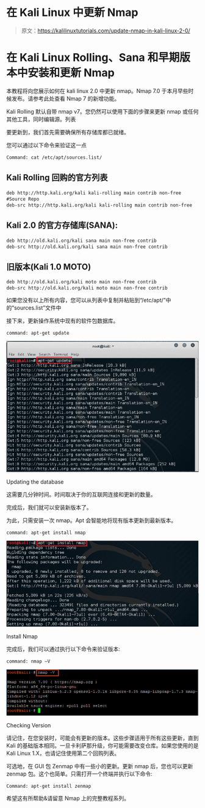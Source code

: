 # 在 Kali Linux 中更新 Nmap

> 原文：<https://kalilinuxtutorials.com/update-nmap-in-kali-linux-2-0/>

# 在 Kali Linux Rolling、Sana 和早期版本中安装和更新 Nmap

本教程将向您展示如何在 kali linux 2.0 中更新 nmap。Nmap 7.0 于本月早些时候发布。请参考此处查看 Nmap 7 的新增功能。

Kali Rolling 默认自带 nmap v7。您仍然可以使用下面的步骤来更新 nmap 或任何其他工具，同时编辑源。列表

要更新到，我们首先需要确保所有存储库都已就绪。

您可以通过以下命令来验证这一点

```
Command: cat /etc/apt/sources.list/
```

## Kali Rolling 回购的官方列表

```
deb http://http.kali.org/kali kali-rolling main contrib non-free
#Source Repo
deb-src http://http.kali.org/kali kali-rolling main contrib non-free
```

## Kali 2.0 的官方存储库(SANA):

```
deb http://old.kali.org/kali sana main non-free contrib
deb-src http://old.kali.org/kali sana main non-free contrib

```

## 旧版本(Kali 1.0 MOTO)

```
deb http://old.kali.org/kali moto main non-free contrib
deb-src http://old.kali.org/kali moto main non-free contrib
```

如果您没有以上所有内容，您可以从列表中复制并粘贴到“/etc/apt/”中的“sources.list”文件中

接下来，更新操作系统中现有的软件包数据库。

```
command: apt-get update
```

[![update nmap](img/5227280e0b271a1a0041ad1affce6c86.png)](http://kalilinuxtutorials.com/kali/update-nmap-in-kali-linux-2-0/attachment/nmap7-1/)

Updating the database

这需要几分钟时间。时间取决于你的互联网连接和更新的数量。

完成后，我们就可以安装新版本了。

为此，只需安装一次 nmap。Apt 会智能地将现有版本更新到最新版本。

```
command: apt-get install nmap
```

[![update nmap](img/2aacc5fe26cc24954d94b6cb66021de9.png)](http://kalilinuxtutorials.com/kali/update-nmap-in-kali-linux-2-0/attachment/nmap7-3/)

Install Nmap

完成后，我们可以通过执行以下命令来验证版本:

```
command: nmap –V
```

[![update nmap](img/791a8940198c2d95998825774dd08e15.png)](http://kalilinuxtutorials.com/kali/update-nmap-in-kali-linux-2-0/attachment/nmap7-4/)

Checking Version

请记住，在您安装时，可能会有更新的版本。这些步骤适用于所有这些更新，直到 Kali 的基础版本相同。一旦卡利萨那升级，你可能需要改变仓库。如果您使用的是 Kali Linux 1.X，也请记住使用第二个回购列表。

可选地，在 GUI 包 Zenmap 中有一些小的更新。更新 nmap 后，您也可以更新 zenmap 包。这个也简单。只需打开一个终端并执行以下命令:

```
Command: apt-get install zenmap
```

希望这有所帮助&请留意 Nmap 上的完整教程系列。